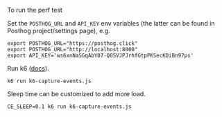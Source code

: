 To run the perf test

Set the `POSTHOG_URL` and `API_KEY` env variables (the latter can be found in Posthog project/settings page), e.g.
```
export POSTHOG_URL="https://posthog.click"
export POSTHOG_URL="http://localhost:8000"
export API_KEY='ws6xnNaSGqAbY07-Q0SVJPJrhfGtpPKSecKDiBn97ps'
```

Run k6 ([docs](https://k6.io/docs/)).
```
k6 run k6-capture-events.js
```

Sleep time can be customized to add more load.
```
CE_SLEEP=0.1 k6 run k6-capture-events.js
```
